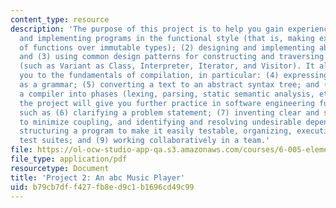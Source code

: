 ```yaml
---
content_type: resource
description: 'The purpose of this project is to help you gain experience in (1) designing
  and implementing programs in the functional style (that is, making extensive use
  of functions over immutable types); (2) designing and implementing abstract types;
  and (3) using common design patterns for constructing and traversing structures
  (such as Variant as Class, Interpreter, Iterator, and Visitor). It also introduces
  you to the fundamentals of compilation, in particular: (4) expressing a language
  as a grammar; (5) converting a text to an abstract syntax tree; and (5) organizing
  a compiler into phases (lexing, parsing, static semantic analysis, etc). Finally,
  the project will give you further practice in software engineering fundamentals,
  such as (6) clarifying a problem statement; (7) inventing clear and simple interfaces
  to minimize coupling, and identifying and resolving undesirable dependences; (8)
  structuring a program to make it easily testable, organizing, executing and evaluating
  test suites; and (9) working collaboratively in a team.'
file: https://ol-ocw-studio-app-qa.s3.amazonaws.com/courses/6-005-elements-of-software-construction-fall-2008/b79cb7dff427fb8ed9c1b1696cd49c99_MIT6_005f08_project02.pdf
file_type: application/pdf
resourcetype: Document
title: 'Project 2: An abc Music Player'
uid: b79cb7df-f427-fb8e-d9c1-b1696cd49c99
---
```

